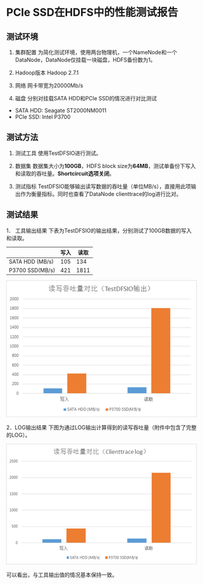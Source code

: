 PCIe SSD在HDFS中的性能测试报告
===========

测试环境
---------------

1. 集群配置
为简化测试环境，使用两台物理机，一个NameNode和一个DataNode，DataNode仅挂载一块磁盘，HDFS备份数为1。

2. Hadoop版本
Hadoop 2.7.1

3. 网络
网卡带宽为20000Mb/s

4. 磁盘
分别对挂载SATA HDD和PCIe SSD的情况进行对比测试
* SATA HDD: Seagate ST2000NM0011
* PCIe SSD: Intel P3700

测试方法
---------------

1. 测试工具
使用TestDFSIO进行测试。

2. 数据集
数据集大小为**100GB**，HDFS block size为**64MB**，测试单备份下写入和读取的吞吐量。**Shortcircuit选项关闭**。

3. 测试指标
TestDFSIO能够输出读写数据的吞吐量（单位MB/s），直接用此项输出作为衡量指标。同时也查看了DataNode clienttrace的log进行比对。

测试结果
---------------

1． 工具输出结果
下表为TestDFSIO的输出结果，分别测试了100GB数据的写入和读取。

|     |  写入   |  读取   |
| --- | --- | --- |
|  SATA HDD (MB/s)   |  105   |  134   |
|  P3700 SSD(MB/s)   |  421   |  1811   |

![enter description here][1]
 

2．LOG输出结果
下图为通过LOG输出计算得到的读写吞吐量（附件中包含了完整的LOG）。

 ![enter description here][2]
 
可以看出，与工具输出值的情况基本保持一致。


  [1]: ./images/1501499547668.jpg
  [2]: ./images/1501499595811.jpg